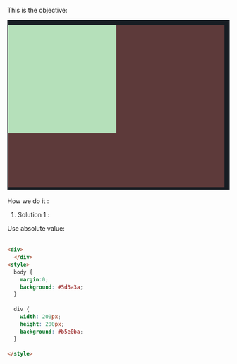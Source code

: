
This is the objective:

![simpel-square](pics/simple-square.png)

How we do it :


1. Solution 1 :

Use absolute value:

```html

<div>
  </div>
<style>
  body {
    margin:0;
    background: #5d3a3a;
  }
  
  div {
    width: 200px;
    height: 200px;
    background: #b5e0ba;
  }
  
</style>

```